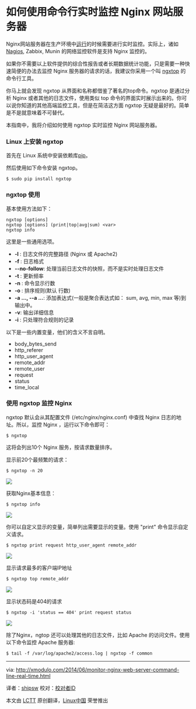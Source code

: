 如何使用命令行实时监控 Nginx 网站服务器
================================================================================
Nginx网站服务器在生产环境中[运行][1]的时候需要进行实时监控。实际上，诸如[Nagios][2], Zabbix, Munin 的网络监控软件是支持 Nginx 监控的。

如果你不需要以上软件提供的综合性报告或者长期数据统计功能，只是需要一种快速简便的办法去监控 Nginx 服务器的请求的话，我建议你采用一个叫 [ngxtop][3] 的命令行工具。


你马上就会发现 ngxtop 从界面和名称都借鉴了著名的top命令。ngxtop 是通过分析 Nginx 或者其他的日志文件，使用类似 top 命令的界面实时展示出来的。你可以说你知道的其他高端监控工具，但是在简洁这方面 ngxtop 无疑是最好的。简单是不是就意味着不可替代。

本指南中，我将介绍如何使用 ngxtop 实时监控 Nginx 网站服务器。

### Linux 上安装 ngxtop ###

首先在 Linux 系统中安装依赖库[pip][4]。

然后使用如下命令安装 ngxtop。

    $ sudo pip install ngxtop

### ngxtop 使用 ###

基本使用方法如下：

    ngxtop [options]
    ngxtop [options] (print|top|avg|sum) <var>
    ngxtop info

这里是一些通用选项。

- **-l <file>**: 日志文件的完整路径 (Nginx 或 Apache2)
- **-f <format>**: 日志格式
- **--no-follow**: 处理当前日志文件的快照，而不是实时处理日志文件
- **-t <seconds>**: 更新频率
- **-n <number>**: 命令显示行数
- **-o <var>**: 排序规则(默认 行数)
- **-a <exp> ..., --a <exp> ...**: 添加表达式(一般是聚合表达式如： sum, avg, min, max 等)到输出中。
- **-v**: 输出详细信息
- **-i <filter-expression>**: 只处理符合规则的记录


以下是一些内置变量，他们的含义不言自明。

- body_bytes_send
- http_referer
- http_user_agent
- remote_addr
- remote_user
- request
- status
- time_local

### 使用 ngxtop 监控 Nginx ###

ngxtop 默认会从其配置文件 (/etc/nginx/nginx.conf) 中查找 Nginx 日志的地址。所以，监控 Nginx ，运行以下命令即可：

    $ ngxtop

这将会列出10个 Nginx 服务，按请求数量排序。

显示前20个最频繁的请求：

    $ ngxtop -n 20

![](https://farm4.staticflickr.com/3820/14294438196_c3996b1c4f_z.jpg)

获取Nginx基本信息：

    $ ngxtop info

![](https://farm4.staticflickr.com/3813/14317586785_ea6d95cbd0_z.jpg)

你可以自定义显示的变量，简单列出需要显示的变量。使用 "print" 命令显示自定义请求。

    $ ngxtop print request http_user_agent remote_addr

![](https://farm4.staticflickr.com/3808/14131056547_72f3e8524b_z.jpg)

显示请求最多的客户端IP地址

    $ ngxtop top remote_addr

![](https://farm4.staticflickr.com/3759/14130973180_1b9c436db3_z.jpg)

显示状态码是404的请求

    $ ngxtop -i 'status == 404' print request status

![](https://farm6.staticflickr.com/5482/14130935259_e4d841394f_z.jpg)

除了Nginx，ngtop 还可以处理其他的日志文件，比如 Apache 的访问文件。使用以下命令监控 Apache 服务器:

    $ tail -f /var/log/apache2/access.log | ngxtop -f common

--------------------------------------------------------------------------------

via: http://xmodulo.com/2014/06/monitor-nginx-web-server-command-line-real-time.html

译者：[shipsw](https://github.com/shipsw) 校对：[校对者ID](https://github.com/校对者ID)

本文由 [LCTT](https://github.com/LCTT/TranslateProject) 原创翻译，[Linux中国](http://linux.cn/) 荣誉推出

[1]:http://xmodulo.com/2014/01/compile-install-nginx-web-server.html
[2]:http://xmodulo.com/2013/12/monitor-common-services-nagios.html
[3]:https://github.com/lebinh/ngxtop
[4]:http://ask.xmodulo.com/install-pip-linux.html
